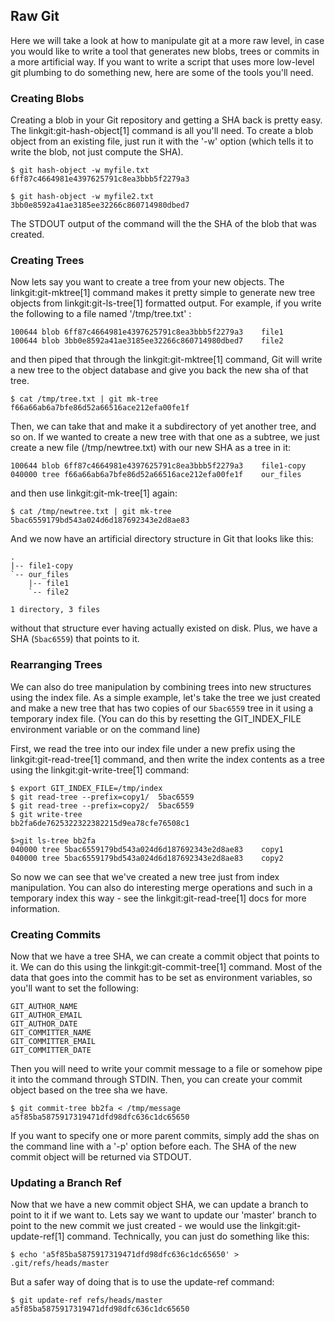 ## Raw Git ##

Here we will take a look at how to manipulate git at a more raw level, in
case you would like to write a tool that generates new blobs, trees or commits 
in a more artificial way.  If you want to write a script that uses more low-level
git plumbing to do something new, here are some of the tools you'll need.

### Creating Blobs ###

Creating a blob in your Git repository and getting a SHA back is pretty easy.
The linkgit:git-hash-object[1] command is all you'll need.  To create a blob
object from an existing file, just run it with the '-w' option (which tells it
to write the blob, not just compute the SHA).

	$ git hash-object -w myfile.txt
	6ff87c4664981e4397625791c8ea3bbb5f2279a3

	$ git hash-object -w myfile2.txt
	3bb0e8592a41ae3185ee32266c860714980dbed7

The STDOUT output of the command will the the SHA of the blob that was created.

### Creating Trees ###

Now lets say you want to create a tree from your new objects. 
The linkgit:git-mktree[1] command makes it pretty simple to generate new
tree objects from linkgit:git-ls-tree[1] formatted output.  For example, if
you write the following to a file named '/tmp/tree.txt' :

	100644 blob 6ff87c4664981e4397625791c8ea3bbb5f2279a3	file1
	100644 blob 3bb0e8592a41ae3185ee32266c860714980dbed7	file2

and then piped that through the linkgit:git-mktree[1] command, Git will
write a new tree to the object database and give you back the new sha of that
tree.

	$ cat /tmp/tree.txt | git mk-tree
	f66a66ab6a7bfe86d52a66516ace212efa00fe1f

Then, we can take that and make it a subdirectory of yet another tree, and so 
on.  If we wanted to create a new tree with that one as a subtree, we just 
create a new file (/tmp/newtree.txt) with our new SHA as a tree in it:

	100644 blob 6ff87c4664981e4397625791c8ea3bbb5f2279a3	file1-copy
	040000 tree f66a66ab6a7bfe86d52a66516ace212efa00fe1f	our_files

and then use linkgit:git-mk-tree[1] again:

	$ cat /tmp/newtree.txt | git mk-tree
	5bac6559179bd543a024d6d187692343e2d8ae83

And we now have an artificial directory structure in Git that looks like this:

	.
	|-- file1-copy
	`-- our_files
	    |-- file1
	    `-- file2

	1 directory, 3 files
	
without that structure ever having actually existed on disk.  Plus, we have
a SHA (<code>5bac6559</code>) that points to it.

### Rearranging Trees ###

We can also do tree manipulation by combining trees into new structures using
the index file.  As a simple example, let's take the tree we just created and
make a new tree that has two copies of our <code>5bac6559</code> tree in it
using a temporary index file. (You can do this by resetting the GIT_INDEX_FILE
environment variable or on the command line)

First, we read the tree into our index file under a new prefix using the
linkgit:git-read-tree[1] command, and then write the index contents as 
a tree using the linkgit:git-write-tree[1] command:

	$ export GIT_INDEX_FILE=/tmp/index
	$ git read-tree --prefix=copy1/  5bac6559
	$ git read-tree --prefix=copy2/  5bac6559
	$ git write-tree 
	bb2fa6de7625322322382215d9ea78cfe76508c1
	
	$>git ls-tree bb2fa
	040000 tree 5bac6559179bd543a024d6d187692343e2d8ae83	copy1
	040000 tree 5bac6559179bd543a024d6d187692343e2d8ae83	copy2
	
So now we can see that we've created a new tree just from index manipulation.
You can also do interesting merge operations and such in a temporary index
this way - see the linkgit:git-read-tree[1] docs for more information.

### Creating Commits ###

Now that we have a tree SHA, we can create a commit object that points to it.
We can do this using the linkgit:git-commit-tree[1] command.  Most of the data
that goes into the commit has to be set as environment variables, so you'll want
to set the following:

	GIT_AUTHOR_NAME
	GIT_AUTHOR_EMAIL
	GIT_AUTHOR_DATE
	GIT_COMMITTER_NAME
	GIT_COMMITTER_EMAIL
	GIT_COMMITTER_DATE

Then you will need to write your commit message to a file or somehow pipe it
into the command through STDIN. Then, you can create your commit object 
based on the tree sha we have.

	$ git commit-tree bb2fa < /tmp/message
	a5f85ba5875917319471dfd98dfc636c1dc65650
	
If you want to specify one or more parent commits, simply add the shas on the
command line with a '-p' option before each.  The SHA of the new commit object
will be returned via STDOUT.

### Updating a Branch Ref ###

Now that we have a new commit object SHA, we can update a branch to point to
it if we want to.  Lets say we want to update our 'master' branch to point to
the new commit we just created - we would use the linkgit:git-update-ref[1]
command.  Technically, you can just do something like this:

	$ echo 'a5f85ba5875917319471dfd98dfc636c1dc65650' > .git/refs/heads/master
	
But a safer way of doing that is to use the update-ref command:

	$ git update-ref refs/heads/master a5f85ba5875917319471dfd98dfc636c1dc65650



